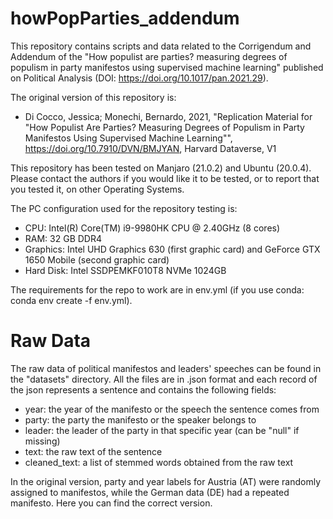 # howPopParties_addendum

This repository contains scripts and data related to the Corrigendum and Addendum of the "How populist are parties? measuring degrees of populism in party manifestos using supervised machine learning" published on Political Analysis (DOI: https://doi.org/10.1017/pan.2021.29).

The original version of this repository is:

- Di Cocco, Jessica; Monechi, Bernardo, 2021, "Replication Material for "How Populist Are Parties? Measuring Degrees of Populism in Party Manifestos Using Supervised Machine Learning"", https://doi.org/10.7910/DVN/BMJYAN, Harvard Dataverse, V1

This repository has been tested on Manjaro (21.0.2) and Ubuntu (20.0.4). Please contact the authors if you would like it to be tested, or to report that you tested it,  on other Operating Systems.

The PC configuration used for the repository testing is:

- CPU: Intel(R) Core(TM) i9-9980HK CPU @ 2.40GHz (8 cores)
- RAM: 32 GB DDR4
- Graphics: Intel UHD Graphics 630 (first graphic card) and GeForce GTX 1650 Mobile (second graphic card)
- Hard Disk: Intel SSDPEMKF010T8 NVMe 1024GB

The requirements for the repo to work are in env.yml (if you use conda: conda env create -f env.yml).

# Raw Data

The raw data of political manifestos and leaders' speeches can be found in the "datasets" directory. All the files are in .json format and each record of the json represents a sentence and contains the following fields:

- year: the year of the manifesto or the speech the sentence comes from
- party: the party the manifesto or the speaker belongs to
- leader: the leader of the party in that specific year (can be "null" if missing)
- text: the raw text of the sentence
- cleaned_text: a list of stemmed words obtained from the raw text

In the original version, party and year labels for Austria (AT) were randomly assigned to manifestos, while the German data (DE) had a repeated manifesto. Here you can find the correct version.

